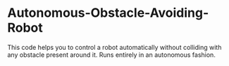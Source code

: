 # Autonomous-Obstacle-Avoiding-Robot
This code helps you to control a robot automatically without colliding with any obstacle present around it. Runs entirely in an autonomous fashion.
